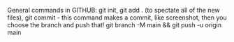 General commands in GITHUB: git init, git add . (to spectate all of the new files), git commit - this command makes a commit, like screenshot, then you choose the branch and push that! git branch -M main && git push -u origin main
